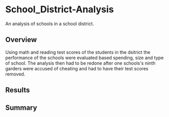 # School_District-Analysis
An analysis of schools in a school district.

## Overview
Using math and reading test scores of the students in the dsitrict the performance of the schools were evaluated based spending, size and type of school. The analysis then had to be redone after one schools's ninth garders were accused of cheating and had to have their test scores removed.
## Results

## Summary
